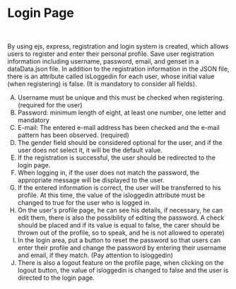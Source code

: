 <h1>
Login Page
</h1>
<br>
<p>By using ejs, express, registration and login system is created, which allows users to register and enter their personal profile.
Save user registration information including username, password, email, and genset in a dataData.json file.
In addition to the registration information in the JSON file, there is an attribute called isLoggedin for each user, whose initial value (when registering) is false. (It is mandatory to consider all fields).</p>
<ol style="list-style-type:upper-alpha">
<li>
Username must be unique and this must be checked when registering. (required for the user)
</li>
<li>
Password: minimum length of eight, at least one number, one letter and mandatory
</li>
<li>
E-mail: The entered e-mail address has been checked and the e-mail pattern has been observed. (required)
</li>
<li>
The gender field should be considered optional for the user, and if the user does not select it, it will be the default value.
</li>
<li>
If the registration is successful, the user should be redirected to the login page.
</li>
<li>
When logging in, if the user does not match the password, the appropriate message will be displayed to the user.
</li>
<li>
If the entered information is correct, the user will be transferred to his profile. At this time, the value of the isloggedin attribute must be changed to true for the user who is logged in.
</li>
<li>
On the user's profile page, he can see his details, if necessary, he can edit them, there is also the possibility of editing the password. A check should be placed and if its value is equal to false, the carer should be thrown out of the profile, so to speak, and he is not allowed to operate)
</li>
<li>
In the login area, put a button to reset the password so that users can enter their profile and change the password by entering their username and email, if they match. (Pay attention to isloggedin)
</li>
<li>
There is also a logout feature on the profile page, when clicking on the logout button, the value of isloggedin is changed to false and the user is directed to the login page.
</li>
</ol>
